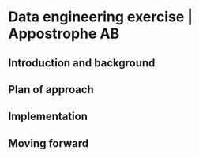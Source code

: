 # Data engineering exercise | Appostrophe AB

## Introduction and background

## Plan of approach 

## Implementation

## Moving forward
